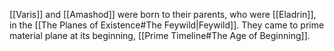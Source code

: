 [[Varis]] and [[Amashod]] were born to their parents, who were [[Eladrin]], in the [[The Planes of Existence#The Feywild|Feywild]]. They came to prime material plane at its beginning, [[Prime Timeline#The Age of Beginning]]. 
